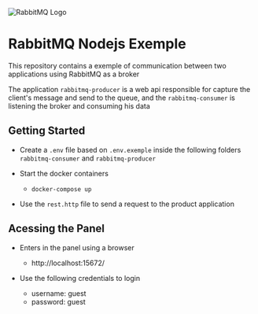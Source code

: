 ![RabbitMQ Logo](https://devoxsoftware.com/wp-content/uploads/2020/11/Rabbit-QL.png)

# RabbitMQ Nodejs Exemple
This repository contains a exemple of communication between two applications using RabbitMQ as a broker

The application `rabbitmq-producer` is a web api responsible for capture the client's message and send to the queue, and the `rabbitmq-consumer` is listening the broker and consuming his data

## Getting Started
* Create a `.env` file based on `.env.exemple` inside the following folders `rabbitmq-consumer` and `rabbitmq-producer`

* Start the docker containers
  * `docker-compose up`

* Use the `rest.http` file to send a request to the product application

## Acessing the Panel
  * Enters in the panel using a browser
    * http://localhost:15672/

  * Use the following credentials to login
    * username: guest
    * password: guest



